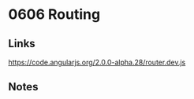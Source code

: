 0606 Routing
======

Links
------
https://code.angularjs.org/2.0.0-alpha.28/router.dev.js

Notes
------
